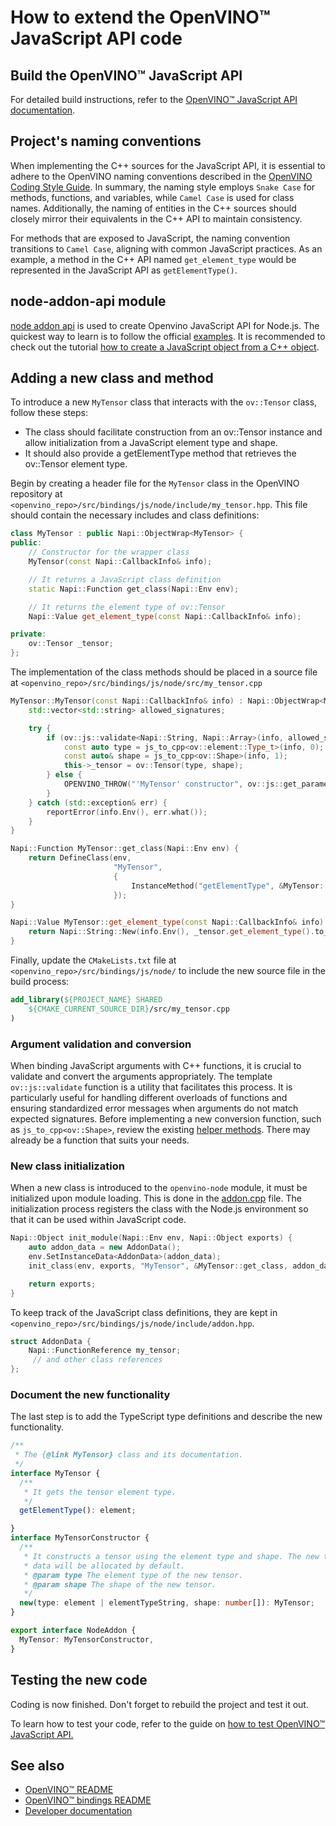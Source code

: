 # How to extend the OpenVINO™ JavaScript API code

## Build the OpenVINO™ JavaScript API 
For detailed build instructions, refer to the [OpenVINO™ JavaScript API documentation](./README.md).

## Project's naming conventions
When implementing the C++ sources for the JavaScript API, it is essential to adhere to the OpenVINO naming conventions described in the [OpenVINO Coding Style Guide](../../../../docs/dev/coding_style.md). In summary, the naming style employs `Snake Case` for methods, functions, and variables, while `Camel Case` is used for class names. Additionally, the naming of entities in the C++ sources should closely mirror their equivalents in the C++ API to maintain consistency.

For methods that are exposed to JavaScript, the naming convention transitions to `Camel Case`, aligning with common JavaScript practices. As an example, a method in the C++ API named `get_element_type` would be represented in the JavaScript API as `getElementType()`.

## node-addon-api module

[node addon api](https://github.com/nodejs/node-addon-api) is used to create Openvino JavaScript API for Node.js. The quickest way to learn is to follow the official [examples](https://github.com/nodejs/node-addon-examples). It is recommended to check out the tutorial [how to create a JavaScript object from a C++ object](https://github.com/nodejs/node-addon-examples/tree/main/src/2-js-to-native-conversion/object-wrap-demo/node-addon-api).





## Adding a new class and method
To introduce a new `MyTensor` class that interacts with the `ov::Tensor` class, follow these steps:
 - The class should facilitate construction from an ov::Tensor instance and allow initialization from a JavaScript element type and shape.
 - It should also provide a getElementType method that retrieves the ov::Tensor element type.

Begin by creating a header file for the `MyTensor` class in the OpenVINO repository at `<openvino_repo>/src/bindings/js/node/include/my_tensor.hpp`. This file should contain the necessary includes and class definitions:
```cpp
class MyTensor : public Napi::ObjectWrap<MyTensor> {
public:
    // Constructor for the wrapper class 
    MyTensor(const Napi::CallbackInfo& info);

    // It returns a JavaScript class definition
    static Napi::Function get_class(Napi::Env env);

    // It returns the element type of ov::Tensor
    Napi::Value get_element_type(const Napi::CallbackInfo& info);

private:
    ov::Tensor _tensor;
};
```
The implementation of the class methods should be placed in a source file at `<openvino_repo>/src/bindings/js/node/src/my_tensor.cpp`
```cpp
MyTensor::MyTensor(const Napi::CallbackInfo& info) : Napi::ObjectWrap<MyTensor>(info) {
    std::vector<std::string> allowed_signatures;

    try {
        if (ov::js::validate<Napi::String, Napi::Array>(info, allowed_signatures)) {
            const auto type = js_to_cpp<ov::element::Type_t>(info, 0);
            const auto& shape = js_to_cpp<ov::Shape>(info, 1);
            this->_tensor = ov::Tensor(type, shape);
        } else {
            OPENVINO_THROW("'MyTensor' constructor", ov::js::get_parameters_error_msg(info, allowed_signatures));
        }
    } catch (std::exception& err) {
        reportError(info.Env(), err.what());
    }
}

Napi::Function MyTensor::get_class(Napi::Env env) {
    return DefineClass(env,
                       "MyTensor",
                       {
                           InstanceMethod("getElementType", &MyTensor::get_element_type),
                       });
}

Napi::Value MyTensor::get_element_type(const Napi::CallbackInfo& info) {
    return Napi::String::New(info.Env(), _tensor.get_element_type().to_string());
}
```
Finally, update the `CMakeLists.txt` file at `<openvino_repo>/src/bindings/js/node/` to include the new source file in the build process:
```cmake
add_library(${PROJECT_NAME} SHARED
    ${CMAKE_CURRENT_SOURCE_DIR}/src/my_tensor.cpp
)
```

### Argument validation and conversion

When binding JavaScript arguments with C++ functions, it is crucial to validate and convert the arguments appropriately. The template `ov::js::validate` function is a utility that facilitates this process. It is particularly useful for handling different overloads of functions and ensuring standardized error messages when arguments do not match expected signatures.
Before implementing a new conversion function, such as `js_to_cpp<ov::Shape>`, review the existing [helper methods](../include/helper.hpp). There may already be a function that suits your needs.

### New class initialization
When a new class is introduced to the `openvino-node` module, it must be initialized upon module loading. This is done in the [addon.cpp](../src/addon.cpp) file. The initialization process registers the class with the Node.js environment so that it can be used within JavaScript code.
```cpp
Napi::Object init_module(Napi::Env env, Napi::Object exports) {
    auto addon_data = new AddonData();
    env.SetInstanceData<AddonData>(addon_data);
    init_class(env, exports, "MyTensor", &MyTensor::get_class, addon_data->my_tensor);

    return exports;
}
```
To keep track of the JavaScript class definitions, they are kept in `<openvino_repo>/src/bindings/js/node/include/addon.hpp`.
```cpp
struct AddonData {
    Napi::FunctionReference my_tensor;
     // and other class references
};
```

### Document the new functionality
The last step is to add the TypeScript type definitions and describe the new functionality.
```typescript
/**
 * The {@link MyTensor} class and its documentation.
 */
interface MyTensor {
  /**
   * It gets the tensor element type.
   */
  getElementType(): element;

}
interface MyTensorConstructor {
  /**
   * It constructs a tensor using the element type and shape. The new tensor
   * data will be allocated by default.
   * @param type The element type of the new tensor.
   * @param shape The shape of the new tensor.
   */
  new(type: element | elementTypeString, shape: number[]): MyTensor;
}

export interface NodeAddon {
  MyTensor: MyTensorConstructor,
}
```


## Testing the new code

Coding is now finished. Don't forget to rebuild the project and test it out.

To learn how to test your code, refer to the guide on [how to test OpenVINO™ JavaScript API.](./test_examples.md) 

## See also
 * [OpenVINO™ README](../../../../README.md)
 * [OpenVINO™ bindings README](../../README.md)
 * [Developer documentation](../../../../docs/dev/index.md)